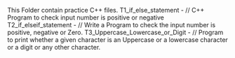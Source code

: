 This Folder contain practice C++ files.
T1_if_else_statement - // C++ Program to check input number is positive or negative
T2_if_elseif_statement - // Write a Program to check the input number is positive, negative or Zero.
T3_Uppercase_Lowercase_or_Digit - // Program to print whether a given character is an Uppercase or a lowercase character or a digit or any other character.
